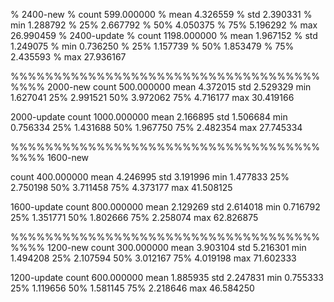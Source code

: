 % 2400-new 
% count    599.000000 
% mean       4.326559
% std        2.390331
% min        1.288792
% 25%        2.667792
% 50%        4.050375
% 75%        5.196292
% max       26.990459
% 2400-update
% count    1198.000000
% mean        1.967152
% std         1.249075
% min         0.736250
% 25%         1.157739
% 50%         1.853479
% 75%         2.435593
% max        27.936167

%%%%%%%%%%%%%%%%%%%%%%%%%%%%%%%%%%%%%%%%
2000-new
count    500.000000
mean       4.372015
std        2.529329
min        1.627041
25%        2.991521
50%        3.972062
75%        4.716177
max       30.419166

2000-update
count    1000.000000
mean        2.166895
std         1.506684
min         0.756334
25%         1.431688
50%         1.967750
75%         2.482354
max        27.745334

%%%%%%%%%%%%%%%%%%%%%%%%%%%%%%%%%%%%%%%%
1600-new

count    400.000000
mean       4.246995
std        3.191996
min        1.477833
25%        2.750198
50%        3.711458
75%        4.373177
max       41.508125


1600-update
count    800.000000
mean       2.129269
std        2.614018
min        0.716792
25%        1.351771
50%        1.802666
75%        2.258074
max       62.826875


%%%%%%%%%%%%%%%%%%%%%%%%%%%%%%%%%%%%%%%%
1200-new
count    300.000000
mean       3.903104
std        5.216301
min        1.494208
25%        2.107594
50%        3.012167
75%        4.019198
max       71.602333

1200-update
count    600.000000
mean       1.885935
std        2.247831
min        0.755333
25%        1.119656
50%        1.581145
75%        2.218646
max       46.584250



